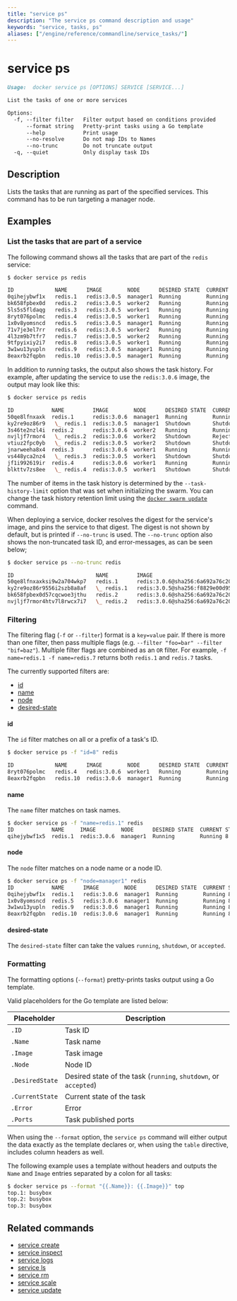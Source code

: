 ```yaml
---
title: "service ps"
description: "The service ps command description and usage"
keywords: "service, tasks, ps"
aliases: ["/engine/reference/commandline/service_tasks/"]
---
```


<!-- This file is maintained within the docker/docker Github
     repository at https://github.com/docker/docker/. Make all
     pull requests against that repo. If you see this file in
     another repository, consider it read-only there, as it will
     periodically be overwritten by the definitive file. Pull
     requests which include edits to this file in other repositories
     will be rejected.
-->

# service ps

```Markdown
Usage:  docker service ps [OPTIONS] SERVICE [SERVICE...]

List the tasks of one or more services

Options:
  -f, --filter filter   Filter output based on conditions provided
      --format string   Pretty-print tasks using a Go template
      --help            Print usage
      --no-resolve      Do not map IDs to Names
      --no-trunc        Do not truncate output
  -q, --quiet           Only display task IDs
```

## Description

Lists the tasks that are running as part of the specified services. This command
has to be run targeting a manager node.

## Examples

### List the tasks that are part of a service

The following command shows all the tasks that are part of the `redis` service:

```bash
$ docker service ps redis

ID             NAME      IMAGE        NODE      DESIRED STATE  CURRENT STATE          ERROR  PORTS
0qihejybwf1x   redis.1   redis:3.0.5  manager1  Running        Running 8 seconds
bk658fpbex0d   redis.2   redis:3.0.5  worker2   Running        Running 9 seconds
5ls5s5fldaqg   redis.3   redis:3.0.5  worker1   Running        Running 9 seconds
8ryt076polmc   redis.4   redis:3.0.5  worker1   Running        Running 9 seconds
1x0v8yomsncd   redis.5   redis:3.0.5  manager1  Running        Running 8 seconds
71v7je3el7rr   redis.6   redis:3.0.5  worker2   Running        Running 9 seconds
4l3zm9b7tfr7   redis.7   redis:3.0.5  worker2   Running        Running 9 seconds
9tfpyixiy2i7   redis.8   redis:3.0.5  worker1   Running        Running 9 seconds
3w1wu13yupln   redis.9   redis:3.0.5  manager1  Running        Running 8 seconds
8eaxrb2fqpbn   redis.10  redis:3.0.5  manager1  Running        Running 8 seconds
```

In addition to _running_ tasks, the output also shows the task history. For
example, after updating the service to use the `redis:3.0.6` image, the output
may look like this:

```bash
$ docker service ps redis

ID            NAME         IMAGE        NODE      DESIRED STATE  CURRENT STATE                   ERROR  PORTS
50qe8lfnxaxk  redis.1      redis:3.0.6  manager1  Running        Running 6 seconds ago
ky2re9oz86r9   \_ redis.1  redis:3.0.5  manager1  Shutdown       Shutdown 8 seconds ago
3s46te2nzl4i  redis.2      redis:3.0.6  worker2   Running        Running less than a second ago
nvjljf7rmor4   \_ redis.2  redis:3.0.6  worker2   Shutdown       Rejected 23 seconds ago        "No such image: redis@sha256:6…"
vtiuz2fpc0yb   \_ redis.2  redis:3.0.5  worker2   Shutdown       Shutdown 1 second ago
jnarweeha8x4  redis.3      redis:3.0.6  worker1   Running        Running 3 seconds ago
vs448yca2nz4   \_ redis.3  redis:3.0.5  worker1   Shutdown       Shutdown 4 seconds ago
jf1i992619ir  redis.4      redis:3.0.6  worker1   Running        Running 10 seconds ago
blkttv7zs8ee   \_ redis.4  redis:3.0.5  worker1   Shutdown       Shutdown 11 seconds ago
```

The number of items in the task history is determined by the
`--task-history-limit` option that was set when initializing the swarm. You can
change the task history retention limit using the
[`docker swarm update`](swarm_update.md) command.

When deploying a service, docker resolves the digest for the service's
image, and pins the service to that digest. The digest is not shown by
default, but is printed if `--no-trunc` is used. The `--no-trunc` option
also shows the non-truncated task ID, and error-messages, as can be seen below;

```bash
$ docker service ps --no-trunc redis

ID                          NAME         IMAGE                                                                                NODE      DESIRED STATE  CURRENT STATE            ERROR                                                                                           PORTS
50qe8lfnxaxksi9w2a704wkp7   redis.1      redis:3.0.6@sha256:6a692a76c2081888b589e26e6ec835743119fe453d67ecf03df7de5b73d69842  manager1  Running        Running 5 minutes ago
ky2re9oz86r9556i2szb8a8af   \_ redis.1   redis:3.0.5@sha256:f8829e00d95672c48c60f468329d6693c4bdd28d1f057e755f8ba8b40008682e  worker2   Shutdown       Shutdown 5 minutes ago
bk658fpbex0d57cqcwoe3jthu   redis.2      redis:3.0.6@sha256:6a692a76c2081888b589e26e6ec835743119fe453d67ecf03df7de5b73d69842  worker2   Running        Running 5 seconds
nvjljf7rmor4htv7l8rwcx7i7   \_ redis.2   redis:3.0.6@sha256:6a692a76c2081888b589e26e6ec835743119fe453d67ecf03df7de5b73d69842  worker2   Shutdown       Rejected 5 minutes ago   "No such image: redis@sha256:6a692a76c2081888b589e26e6ec835743119fe453d67ecf03df7de5b73d69842"
```

### Filtering

The filtering flag (`-f` or `--filter`) format is a `key=value` pair. If there
is more than one filter, then pass multiple flags (e.g. `--filter "foo=bar" --filter "bif=baz"`).
Multiple filter flags are combined as an `OR` filter. For example,
`-f name=redis.1 -f name=redis.7` returns both `redis.1` and `redis.7` tasks.

The currently supported filters are:

* [id](#id)
* [name](#name)
* [node](#node)
* [desired-state](#desired-state)


#### id

The `id` filter matches on all or a prefix of a task's ID.

```bash
$ docker service ps -f "id=8" redis

ID             NAME      IMAGE        NODE      DESIRED STATE  CURRENT STATE      ERROR  PORTS
8ryt076polmc   redis.4   redis:3.0.6  worker1   Running        Running 9 seconds
8eaxrb2fqpbn   redis.10  redis:3.0.6  manager1  Running        Running 8 seconds
```

#### name

The `name` filter matches on task names.

```bash
$ docker service ps -f "name=redis.1" redis
ID            NAME     IMAGE        NODE      DESIRED STATE  CURRENT STATE      ERROR  PORTS
qihejybwf1x5  redis.1  redis:3.0.6  manager1  Running        Running 8 seconds
```


#### node

The `node` filter matches on a node name or a node ID.

```bash
$ docker service ps -f "node=manager1" redis
ID            NAME      IMAGE        NODE      DESIRED STATE  CURRENT STATE      ERROR  PORTS
0qihejybwf1x  redis.1   redis:3.0.6  manager1  Running        Running 8 seconds
1x0v8yomsncd  redis.5   redis:3.0.6  manager1  Running        Running 8 seconds
3w1wu13yupln  redis.9   redis:3.0.6  manager1  Running        Running 8 seconds
8eaxrb2fqpbn  redis.10  redis:3.0.6  manager1  Running        Running 8 seconds
```

#### desired-state

The `desired-state` filter can take the values `running`, `shutdown`, or `accepted`.

### Formatting

The formatting options (`--format`) pretty-prints tasks output
using a Go template.

Valid placeholders for the Go template are listed below:

Placeholder     | Description
----------------|------------------------------------------------------------------------------------------
`.ID`           | Task ID
`.Name`         | Task name
`.Image`        | Task image
`.Node`         | Node ID
`.DesiredState` | Desired state of the task (`running`, `shutdown`, or `accepted`)
`.CurrentState` | Current state of the task
`.Error`        | Error
`.Ports`        | Task published ports

When using the `--format` option, the `service ps` command will either
output the data exactly as the template declares or, when using the
`table` directive, includes column headers as well.

The following example uses a template without headers and outputs the
`Name` and `Image` entries separated by a colon for all tasks:

```bash
$ docker service ps --format "{{.Name}}: {{.Image}}" top
top.1: busybox
top.2: busybox
top.3: busybox
```

## Related commands

* [service create](service_create.md)
* [service inspect](service_inspect.md)
* [service logs](service_logs.md)
* [service ls](service_ls.md)
* [service rm](service_rm.md)
* [service scale](service_scale.md)
* [service update](service_update.md)
